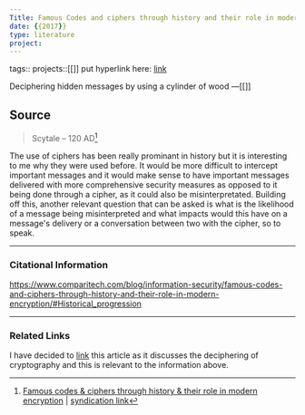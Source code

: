 ```yaml
---
Title: Famous Codes and ciphers through history and their role in modern encryption
date: {{2017}}
type: literature
project:
---
```

tags::
projects::[[]]
put hyperlink here: [link](https://www.comparitech.com/blog/information-security/famous-codes-and-ciphers-through-history-and-their-role-in-modern-encryption/#Historical_progression) 

Deciphering hidden messages by using a cylinder of wood
&mdash;[[]]

## Source 
> Scytale – 120 AD[^1]

[^1]: [Famous codes & ciphers through history & their role in modern encryption](https://www.comparitech.com/blog/information-security/famous-codes-and-ciphers-through-history-and-their-role-in-modern-encryption/) | [syndication link](tk) 

The use of ciphers has been really prominant in history but it is interesting to me why they were used before. It would be more difficult to intercept important messages and it would make sense to have important messages delivered with more comprehensive security measures as opposed to it being done through a cipher, as it could also be misinterpretated. Building off this, another relevant question that can be asked is what is the likelihood of a message being misinterpreted and what impacts would this have on a message's delivery or a conversation between two with the cipher, so to speak.

---
### Citational Information

https://www.comparitech.com/blog/information-security/famous-codes-and-ciphers-through-history-and-their-role-in-modern-encryption/#Historical_progression

---

### Related Links
I have decided to [link](https://www.brookings.edu/research/deciphering-the-cryptography-debate/) this article as it discusses the deciphering of cryptography and this is relevant to the information above.
